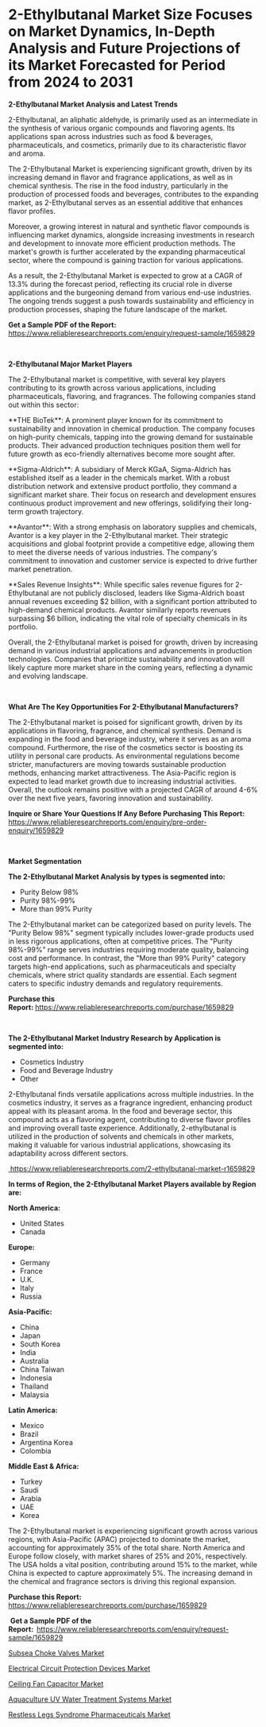 <p><h1>2-Ethylbutanal Market Size Focuses on Market Dynamics, In-Depth Analysis and Future Projections of its Market Forecasted for Period from 2024 to 2031</h1></p><p><strong>2-Ethylbutanal Market Analysis and Latest Trends</strong></p>
<p><p>2-Ethylbutanal, an aliphatic aldehyde, is primarily used as an intermediate in the synthesis of various organic compounds and flavoring agents. Its applications span across industries such as food & beverages, pharmaceuticals, and cosmetics, primarily due to its characteristic flavor and aroma.</p><p>The 2-Ethylbutanal Market is experiencing significant growth, driven by its increasing demand in flavor and fragrance applications, as well as in chemical synthesis. The rise in the food industry, particularly in the production of processed foods and beverages, contributes to the expanding market, as 2-Ethylbutanal serves as an essential additive that enhances flavor profiles.</p><p>Moreover, a growing interest in natural and synthetic flavor compounds is influencing market dynamics, alongside increasing investments in research and development to innovate more efficient production methods. The market's growth is further accelerated by the expanding pharmaceutical sector, where the compound is gaining traction for various applications.</p><p>As a result, the 2-Ethylbutanal Market is expected to grow at a CAGR of 13.3% during the forecast period, reflecting its crucial role in diverse applications and the burgeoning demand from various end-use industries. The ongoing trends suggest a push towards sustainability and efficiency in production processes, shaping the future landscape of the market.</p></p>
<p><strong>Get a Sample PDF of the Report:&nbsp;</strong> <a href="https://www.reliableresearchreports.com/enquiry/request-sample/1659829?utm_campaign=115&utm_medium=2&utm_source=Github&utm_content=ia&utm_term=28092024&utm_id=2-ethylbutanal">https://www.reliableresearchreports.com/enquiry/request-sample/1659829</a></p>
<p>&nbsp;</p>
<p><strong>2-Ethylbutanal Major Market Players</strong></p>
<p><p>The 2-Ethylbutanal market is competitive, with several key players contributing to its growth across various applications, including pharmaceuticals, flavoring, and fragrances. The following companies stand out within this sector:</p><p>**THE BioTek**: A prominent player known for its commitment to sustainability and innovation in chemical production. The company focuses on high-purity chemicals, tapping into the growing demand for sustainable products. Their advanced production techniques position them well for future growth as eco-friendly alternatives become more sought after.</p><p>**Sigma-Aldrich**: A subsidiary of Merck KGaA, Sigma-Aldrich has established itself as a leader in the chemicals market. With a robust distribution network and extensive product portfolio, they command a significant market share. Their focus on research and development ensures continuous product improvement and new offerings, solidifying their long-term growth trajectory.</p><p>**Avantor**: With a strong emphasis on laboratory supplies and chemicals, Avantor is a key player in the 2-Ethylbutanal market. Their strategic acquisitions and global footprint provide a competitive edge, allowing them to meet the diverse needs of various industries. The company's commitment to innovation and customer service is expected to drive further market penetration.</p><p>**Sales Revenue Insights**: While specific sales revenue figures for 2-Ethylbutanal are not publicly disclosed, leaders like Sigma-Aldrich boast annual revenues exceeding $2 billion, with a significant portion attributed to high-demand chemical products. Avantor similarly reports revenues surpassing $6 billion, indicating the vital role of specialty chemicals in its portfolio.</p><p>Overall, the 2-Ethylbutanal market is poised for growth, driven by increasing demand in various industrial applications and advancements in production technologies. Companies that prioritize sustainability and innovation will likely capture more market share in the coming years, reflecting a dynamic and evolving landscape.</p></p>
<p>&nbsp;</p>
<p><strong>What Are The Key Opportunities For 2-Ethylbutanal Manufacturers?</strong></p>
<p><p>The 2-Ethylbutanal market is poised for significant growth, driven by its applications in flavoring, fragrance, and chemical synthesis. Demand is expanding in the food and beverage industry, where it serves as an aroma compound. Furthermore, the rise of the cosmetics sector is boosting its utility in personal care products. As environmental regulations become stricter, manufacturers are moving towards sustainable production methods, enhancing market attractiveness. The Asia-Pacific region is expected to lead market growth due to increasing industrial activities. Overall, the outlook remains positive with a projected CAGR of around 4-6% over the next five years, favoring innovation and sustainability.</p></p>
<p><strong>Inquire or Share Your Questions If Any Before Purchasing This Report:</strong> <a href="https://www.reliableresearchreports.com/enquiry/pre-order-enquiry/1659829?utm_campaign=115&utm_medium=2&utm_source=Github&utm_content=ia&utm_term=28092024&utm_id=2-ethylbutanal">https://www.reliableresearchreports.com/enquiry/pre-order-enquiry/1659829</a></p>
<p>&nbsp;</p>
<p><strong>Market Segmentation</strong></p>
<p><strong>The 2-Ethylbutanal Market Analysis by types is segmented into:</strong></p>
<p><ul><li>Purity Below 98%</li><li>Purity 98%-99%</li><li>More than 99% Purity</li></ul></p>
<p><p>The 2-Ethylbutanal market can be categorized based on purity levels. The "Purity Below 98%" segment typically includes lower-grade products used in less rigorous applications, often at competitive prices. The "Purity 98%-99%" range serves industries requiring moderate quality, balancing cost and performance. In contrast, the "More than 99% Purity" category targets high-end applications, such as pharmaceuticals and specialty chemicals, where strict quality standards are essential. Each segment caters to specific industry demands and regulatory requirements.</p></p>
<p><strong>Purchase this Report:&nbsp;</strong><a href="https://www.reliableresearchreports.com/purchase/1659829?utm_campaign=115&utm_medium=2&utm_source=Github&utm_content=ia&utm_term=28092024&utm_id=2-ethylbutanal">https://www.reliableresearchreports.com/purchase/1659829</a></p>
<p>&nbsp;</p>
<p><strong>The 2-Ethylbutanal Market Industry Research by Application is segmented into:</strong></p>
<p><ul><li>Cosmetics Industry</li><li>Food and Beverage Industry</li><li>Other</li></ul></p>
<p><p>2-Ethylbutanal finds versatile applications across multiple industries. In the cosmetics industry, it serves as a fragrance ingredient, enhancing product appeal with its pleasant aroma. In the food and beverage sector, this compound acts as a flavoring agent, contributing to diverse flavor profiles and improving overall taste experience. Additionally, 2-ethylbutanal is utilized in the production of solvents and chemicals in other markets, making it valuable for various industrial applications, showcasing its adaptability across different sectors.</p></p>
<p><a href="https://www.reliableresearchreports.com/2-ethylbutanal-market-r1659829?utm_campaign=115&utm_medium=2&utm_source=Github&utm_content=ia&utm_term=28092024&utm_id=2-ethylbutanal">&nbsp;https://www.reliableresearchreports.com/2-ethylbutanal-market-r1659829</a></p>
<p><strong>In terms of Region, the 2-Ethylbutanal Market Players available by Region are:</strong></p>
<p>
    <p> <strong> North America: </strong>
        <ul>
            <li>United States</li>
            <li>Canada</li>
        </ul>
        </p> 
    <p> <strong> Europe: </strong>
        <ul>
            <li>Germany</li>
            <li>France</li>
            <li>U.K.</li>
            <li>Italy</li>
            <li>Russia</li>
        </ul>
        </p> 
    <p> <strong> Asia-Pacific: </strong>
        <ul>
            <li>China</li>
            <li>Japan</li>
            <li>South Korea</li>
            <li>India</li>
            <li>Australia</li>
            <li>China Taiwan</li>
            <li>Indonesia</li>
            <li>Thailand</li>
            <li>Malaysia</li>
        </ul>
        </p> 
    <p> <strong> Latin America: </strong>
        <ul>
            <li>Mexico</li>
            <li>Brazil</li>
            <li>Argentina Korea</li>
            <li>Colombia</li>
        </ul>
        </p> 
    <p> <strong> Middle East & Africa: </strong>
        <ul>
            <li>Turkey</li>
            <li>Saudi</li>
            <li>Arabia</li>
            <li>UAE</li>
            <li>Korea</li>
        </ul>
    </p>
    </p>
<p><p>The 2-Ethylbutanal market is experiencing significant growth across various regions, with Asia-Pacific (APAC) projected to dominate the market, accounting for approximately 35% of the total share. North America and Europe follow closely, with market shares of 25% and 20%, respectively. The USA holds a vital position, contributing around 15% to the market, while China is expected to capture approximately 5%. The increasing demand in the chemical and fragrance sectors is driving this regional expansion.</p></p>
<p><strong>Purchase this Report: </strong><a href="https://www.reliableresearchreports.com/purchase/1659829?utm_campaign=115&utm_medium=2&utm_source=Github&utm_content=ia&utm_term=28092024&utm_id=2-ethylbutanal">https://www.reliableresearchreports.com/purchase/1659829</a></p>
<p>&nbsp;<strong>Get a Sample PDF of the Report:&nbsp;&nbsp;</strong><a href="https://www.reliableresearchreports.com/enquiry/request-sample/1659829?utm_campaign=115&utm_medium=2&utm_source=Github&utm_content=ia&utm_term=28092024&utm_id=2-ethylbutanal">https://www.reliableresearchreports.com/enquiry/request-sample/1659829</a></p>
<p><strong></strong></p>
<p><p><a href="https://www.linkedin.com/pulse/insights-subsea-choke-valves-industry-market-financial-gz8uf?utm_campaign=115&utm_medium=2&utm_source=Github&utm_content=ia&utm_term=28092024&utm_id=2-ethylbutanal">Subsea Choke Valves Market</a></p><p><a href="https://issuu.com/reportprime-2/docs/electrical-circuit-protection-devic_b878e3a94a6e11?utm_campaign=115&utm_medium=2&utm_source=Github&utm_content=ia&utm_term=28092024&utm_id=2-ethylbutanal">Electrical Circuit Protection Devices Market</a></p><p><a href="https://issuu.com/reportprime-2/docs/ceiling-fan-capacitor-market-size-2_3cf172e57b6954?utm_campaign=115&utm_medium=2&utm_source=Github&utm_content=ia&utm_term=28092024&utm_id=2-ethylbutanal">Ceiling Fan Capacitor Market</a></p><p><a href="https://github.com/BesaLoshi2000/Market-Research-Report-List-1/blob/main/aquaculture-uv-water-treatment-systems-market.md?utm_campaign=115&utm_medium=2&utm_source=Github&utm_content=ia&utm_term=28092024&utm_id=2-ethylbutanal">Aquaculture UV Water Treatment Systems Market</a></p><p><a href="https://github.com/JakirUddin651/Market-Research-Report-List-1/blob/main/restless-legs-syndrome-pharmaceuticals-market.md?utm_campaign=115&utm_medium=2&utm_source=Github&utm_content=ia&utm_term=28092024&utm_id=2-ethylbutanal">Restless Legs Syndrome Pharmaceuticals Market</a></p></p>